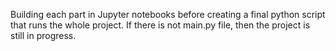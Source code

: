 Building each part in Jupyter notebooks before creating a final python script that runs the whole project. If there is not main.py file, then the project is still in progress. 
